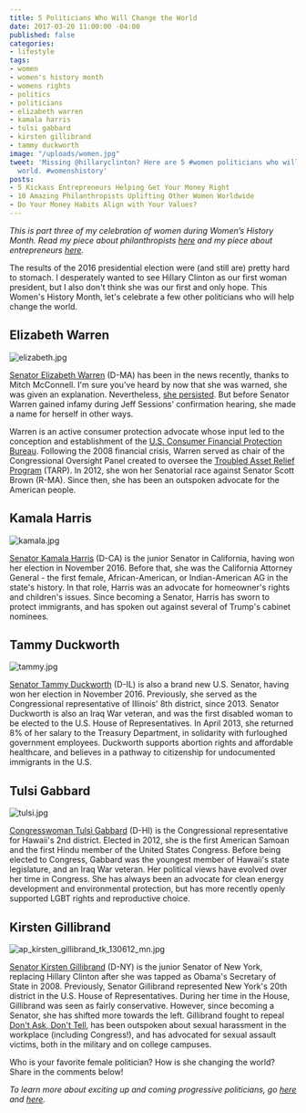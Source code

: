 ```yaml
---
title: 5 Politicians Who Will Change the World
date: 2017-03-20 11:00:00 -04:00
published: false
categories:
- lifestyle
tags:
- women
- women's history month
- womens rights
- politics
- politicians
- elizabeth warren
- kamala harris
- tulsi gabbard
- kirsten gillibrand
- tammy duckworth
image: "/uploads/women.jpg"
tweet: 'Missing @hillaryclinton? Here are 5 #women politicians who will change the
  world. #womenshistory'
posts:
- 5 Kickass Entrepreneurs Helping Get Your Money Right
- 10 Amazing Philanthropists Uplifting Other Women Worldwide
- Do Your Money Habits Align with Your Values?
---
```


*This is part three of my celebration of women during Women’s History Month. Read my piece about philanthropists [here](https://www.maggiegermano.com/blog/10-Amazing-Philanthropists-Uplifting-Other-Women/) and my piece about entrepreneurs [here](https://www.maggiegermano.com/blog/5-kickass-entrepreneurs-getting-your-money-right/).*

The results of the 2016 presidential election were (and still are) pretty hard to stomach. I desperately wanted to see Hillary Clinton as our first woman president, but I also don't think she was our first and only hope. This Women's History Month, let's celebrate a few other politicians who will help change the world.

## Elizabeth Warren

![elizabeth.jpg](/uploads/elizabeth.jpg)

[Senator Elizabeth Warren](https://www.warren.senate.gov/) (D-MA) has been in the news recently, thanks to Mitch McConnell. I'm sure you've heard by now that she was warned, she was given an explanation. Nevertheless, [she persisted](http://www.cnn.com/2017/02/08/politics/elizabeth-warren-nevertheless-she-persisted-trnd/). But before Senator Warren gained infamy during Jeff Sessions' confirmation hearing, she made a name for herself in other ways.

Warren is an active consumer protection advocate whose input led to the conception and establishment of the [U.S. Consumer Financial Protection Bureau](https://www.consumerfinance.gov/). Following the 2008 financial crisis, Warren served as chair of the Congressional Oversight Panel created to oversee the [Troubled Asset Relief Program](https://www.treasury.gov/initiatives/financial-stability/TARP-Programs/Pages/default.aspx) (TARP). In 2012, she won her Senatorial race against Senator Scott Brown (R-MA). Since then, she has been an outspoken advocate for the American people.

## Kamala Harris

![kamala.jpg](/uploads/kamala.jpg)

[Senator Kamala Harris](https://www.harris.senate.gov/) (D-CA) is the junior Senator in California, having won her election in November 2016. Before that, she was the California Attorney General - the first female, African-American, or Indian-American AG in the state's history. In that role, Harris was an advocate for homeowner's rights and children's issues. Since becoming a Senator, Harris has sworn to protect immigrants, and has spoken out against several of Trump's cabinet nominees.

## Tammy Duckworth

![tammy.jpg](/uploads/tammy.jpg)

[Senator Tammy Duckworth](https://www.duckworth.senate.gov/) (D-IL) is also a brand new U.S. Senator, having won her election in November 2016. Previously, she served as the Congressional representative of Illinois' 8th district, since 2013. Senator Duckworth is also an Iraq War veteran, and was the first disabled woman to be elected to the U.S. House of Representatives. In April 2013, she returned 8% of her salary to the Treasury Department, in solidarity with furloughed government employees. Duckworth supports abortion rights and affordable healthcare, and believes in a pathway to citizenship for undocumented immigrants in the U.S.

## Tulsi Gabbard

![tulsi.jpg](/uploads/tulsi.jpg)

[Congresswoman Tulsi Gabbard](https://gabbard.house.gov/) (D-HI) is the Congressional representative for Hawaii's 2nd district.  Elected in 2012, she is the first American Samoan and the first Hindu member of the United States Congress. Before being elected to Congress, Gabbard was the youngest member of Hawaii's state legislature, and an Iraq War veteran. Her political views have evolved over her time in Congress. She has always been an advocate for clean energy development and environmental protection, but has more recently openly supported LGBT rights and reproductive choice.

## Kirsten Gillibrand

![ap_kirsten_gillibrand_tk_130612_mn.jpg](/uploads/ap_kirsten_gillibrand_tk_130612_mn.jpg)

[Senator Kirsten Gillibrand](https://www.gillibrand.senate.gov/) (D-NY) is the junior Senator of New York, replacing Hillary Clinton after she was tapped as Obama's Secretary of State in 2008. Previously, Senator Gillibrand represented New York's 20th district in the U.S. House of Representatives. During her time in the House, Gillibrand was seen as fairly conservative. However, since becoming a Senator, she has shifted more towards the left. Gillibrand fought to repeal [Don't Ask, Don't Tell](http://www.nytimes.com/2011/07/23/us/23military.html), has been outspoken about sexual harassment in the workplace (including Congress!), and has advocated for sexual assault victims, both in the military and on college campuses. 

Who is your favorite female politician? How is she changing the world? Share in the comments below!

*To learn more about exciting up and coming progressive politicians, go [here](https://www.washingtonpost.com/news/the-fix/wp/2017/01/09/11-democratic-women-who-could-run-for-president-in-2020-ranked/?utm_term=.62c0cfe0c308) and [here](http://emilyslist.org/).*